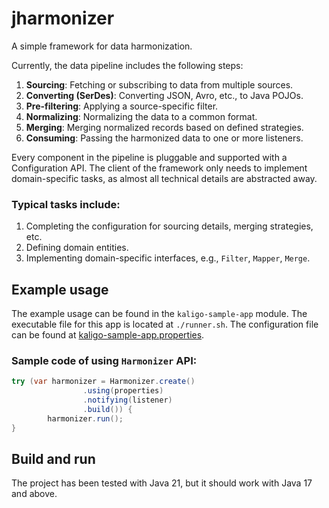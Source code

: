 # jharmonizer
A simple framework for data harmonization.

Currently, the data pipeline includes the following steps:
1. **Sourcing**: Fetching or subscribing to data from multiple sources.
2. **Converting (SerDes)**: Converting JSON, Avro, etc., to Java POJOs.
3. **Pre-filtering**: Applying a source-specific filter.
4. **Normalizing**: Normalizing the data to a common format.
5. **Merging**: Merging normalized records based on defined strategies.
6. **Consuming**: Passing the harmonized data to one or more listeners.

Every component in the pipeline is pluggable and supported with a Configuration API.
The client of the framework only needs to implement domain-specific tasks, as almost all technical details are abstracted away.

### Typical tasks include:
1. Completing the configuration for sourcing details, merging strategies, etc.
2. Defining domain entities.
3. Implementing domain-specific interfaces, e.g., `Filter`, `Mapper`, `Merge`.

## Example usage
The example usage can be found in the `kaligo-sample-app` module.
The executable file for this app is located at `./runner.sh`. The configuration file can be found at
[kaligo-sample-app.properties](/home/nhtri/javaside/jharmonizer/kaligo-sample-app/src/main/resources/io/javaside/jharmonizer/kaligosample/app/kaligo-sample-app.properties).

### Sample code of using `Harmonizer` API:
```java
try (var harmonizer = Harmonizer.create()
                .using(properties)
                .notifying(listener)
                .build()) {
        harmonizer.run();
}
```

## Build and run
The project has been tested with Java 21, but it should work with Java 17 and above. 

